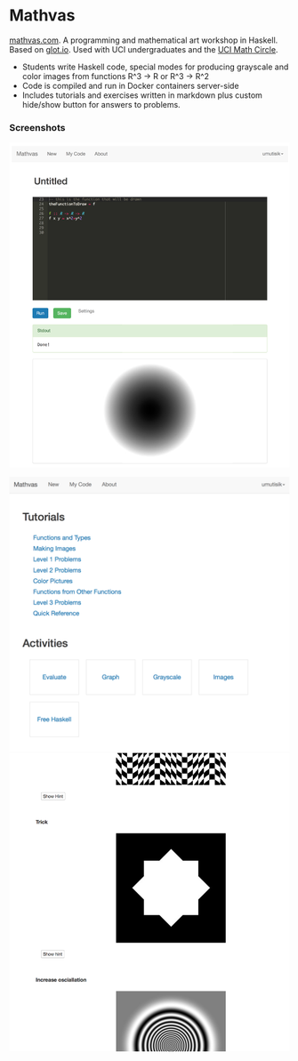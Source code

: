 Mathvas
=======

[mathvas.com](http://www.mathvas.com). A programming and mathematical art workshop in Haskell. Based on [glot.io](https://www.glot.io). Used with UCI undergraduates and the [UCI Math Circle](https://www.math.uci.edu/~mathcircle/).  

* Students write Haskell code, special modes for producing grayscale and color images from functions R^3 -> R or R^3 -> R^2
* Code is compiled and run in Docker containers server-side
* Includes tutorials and exercises written in markdown plus custom hide/show button for answers to problems. 


### Screenshots

![How it works](static/img/usage_example.png)

![How it works](static/img/new_page.png)
![How it works](static/img/exercises_page.png)


